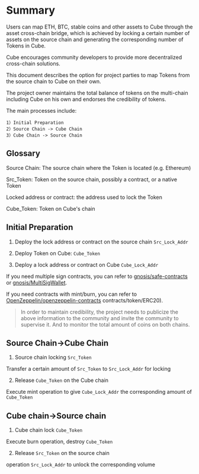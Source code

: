 # Summary

Users can map ETH, BTC, stable coins and other assets to Cube through the asset cross-chain bridge, which is achieved by locking a certain number of assets on the source chain and generating the corresponding number of Tokens in Cube.

Cube encourages community developers to provide more decentralized cross-chain solutions.

This document describes the option for project parties to map Tokens from the source chain to Cube on their own.

The project owner maintains the total balance of tokens on the multi-chain including Cube on his own and endorses the credibility of tokens.

The main processes include: 

```
1）Initial Preparation
2）Source Chain -> Cube Chain
3）Cube Chain -> Source Chain
```

## Glossary 

Source Chain: The source chain where the Token is located (e.g. Ethereum)

Src_Token: Token on the source chain, possibly a contract, or a native Token

Locked address or contract: the address used to lock the Token

Cube_Token: Token on Cube's chain
## Initial Preparation

1) Deploy the lock address or contract on the source chain `Src_Lock_Addr`

2) Deploy Token on Cube: `Cube_Token`

3) Deploy a lock address or contract on Cube `Cube_Lock_Addr`

If you need multiple sign contracts, you can refer to [gnosis/safe-contracts](https://github.com/gnosis/safe-contracts) or [gnosis/MultiSigWallet](https://github.com/gnosis/MultiSigWallet).

If you need contracts with mint/burn, you can refer to [OpenZeppelin/openzeppelin-contracts](https://github.com/OpenZeppelin/openzeppelin-contracts/tree/master/) contracts/token/ERC20).

> In order to maintain credibility, the project needs to publicize the above information to the community and invite the community to supervise it. And to monitor the total amount of coins on both chains.

## Source Chain->Cube Chain

1) Source chain locking `Src_Token`

Transfer a certain amount of `Src_Token` to `Src_Lock_Addr` for locking

2) Release `Cube_Token` on the Cube chain

Execute mint operation to give `Cube_Lock_Addr` the corresponding amount of `Cube_Token`

## Cube chain->Source chain

1) Cube chain lock `Cube_Token`

Execute burn operation, destroy `Cube_Token`

2) Release `Src_Token` on the source chain

operation `Src_Lock_Addr` to unlock the corresponding volume